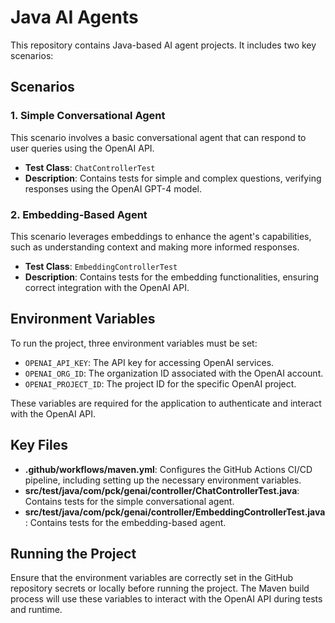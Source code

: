 # Java AI Agents

This repository contains Java-based AI agent projects. It includes two key scenarios:

## Scenarios

### 1. Simple Conversational Agent

This scenario involves a basic conversational agent that can respond to user queries using the OpenAI API.

- **Test Class**: `ChatControllerTest`
- **Description**: Contains tests for simple and complex questions, verifying responses using the OpenAI GPT-4 model.

### 2. Embedding-Based Agent

This scenario leverages embeddings to enhance the agent's capabilities, such as understanding context and making more informed responses.

- **Test Class**: `EmbeddingControllerTest`
- **Description**: Contains tests for the embedding functionalities, ensuring correct integration with the OpenAI API.

## Environment Variables

To run the project, three environment variables must be set:

- `OPENAI_API_KEY`: The API key for accessing OpenAI services.
- `OPENAI_ORG_ID`: The organization ID associated with the OpenAI account.
- `OPENAI_PROJECT_ID`: The project ID for the specific OpenAI project.

These variables are required for the application to authenticate and interact with the OpenAI API.

## Key Files

- **.github/workflows/maven.yml**: Configures the GitHub Actions CI/CD pipeline, including setting up the necessary environment variables.
- **src/test/java/com/pck/genai/controller/ChatControllerTest.java**: Contains tests for the simple conversational agent.
- **src/test/java/com/pck/genai/controller/EmbeddingControllerTest.java**: Contains tests for the embedding-based agent.

## Running the Project

Ensure that the environment variables are correctly set in the GitHub repository secrets or locally before running the project. The Maven build process will use these variables to interact with the OpenAI API during tests and runtime.

``` ▋
